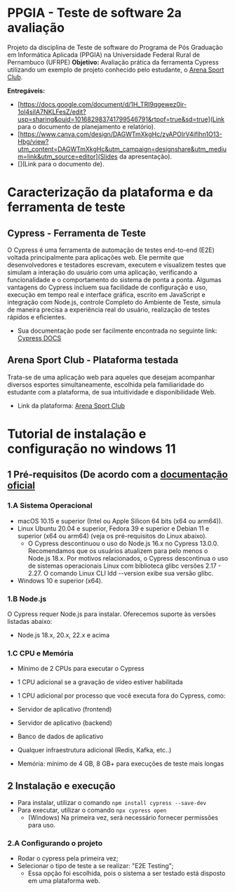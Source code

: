 # PPGIA - Teste de software 2a avaliação
Projeto da disciplina de Teste de software do Programa de Pós Graduação em Informática Aplicada (PPGIA) na Universidade Federal Rural de Pernambuco (UFRPE)
**Objetivo:** Avaliação prática da ferramenta Cypress utilizando um exemplo de projeto conhecido pelo estudante, o [Arena Sport Club](https://www.arenasportclub.site/).

**Entregáveis:**
- [https://docs.google.com/document/d/1H_TRI9qgewez0ir-1ol4siIA7NKLFesZ/edit?usp=sharing&ouid=101682983741799546791&rtpof=true&sd=true](Link para o documento de planejamento e relatório).
- [https://www.canva.com/design/DAGWTmXkgHc/zyAPOIrV4jfIhn1O13-Hbg/view?utm_content=DAGWTmXkgHc&utm_campaign=designshare&utm_medium=link&utm_source=editor](Slides da apresentação).
- [](Link para o documento de).

# Caracterização da plataforma e da ferramenta de teste
## Cypress - Ferramenta de Teste
O Cypress é uma ferramenta de automação de testes end-to-end (E2E) voltada principalmente para aplicações web. Ele permite que desenvolvedores e testadores escrevam, executem e visualizem testes que simulam a interação do usuário com uma aplicação, verificando a funcionalidade e o comportamento do sistema de ponta a ponta. Algumas vantagens do Cypress incluem sua facilidade de configuração e uso, execução em tempo real e interface gráfica, escrito em JavaScript e integração com Node.js, controle Completo do Ambiente de Teste, simula de maneira precisa a experiência real do usuário, realização de testes rápidos e eficientes.
- Sua documentação pode ser facilmente encontrada no seguinte link: [Cypress DOCS](https://docs.cypress.io/app/get-started/why-cypress)

## Arena Sport Club - Plataforma testada
Trata-se de uma aplicação web para aqueles que desejam acompanhar diversos esportes simultaneamente, escolhida pela familiaridade do estudante com a plataforma, de sua intuitividade e disponibilidade Web.
- Link da plataforma: [Arena Sport Club](https://www.arenasportclub.site)

# Tutorial de instalação e configuração no windows 11
## 1 Pré-requisitos (De acordo com a [documentação oficial](https://docs.cypress.io/app/get-started/install-cypress#System-requirements)
### 1.A Sistema Operacional
- macOS 10.15 e superior (Intel ou Apple Silicon 64 bits (x64 ou arm64)).
- Linux Ubuntu 20.04 e superior, Fedora 39 e superior e Debian 11 e superior (x64 ou arm64) (veja os pré-requisitos do Linux abaixo).
  - O Cypress descontinuou o uso do Node.js 16.x no Cypress 13.0.0. Recomendamos que os usuários atualizem para pelo menos o Node.js 18.x. Por motivos relacionados, o Cypress descontinua o uso de sistemas operacionais Linux com biblioteca glibc versões 2.17 - 2.27. O comando Linux CLI ldd --version exibe sua versão glibc.
- Windows 10 e superior (x64).

### 1.B Node.js
O Cypress requer Node.js para instalar. Oferecemos suporte às versões listadas abaixo:
- Node.js 18.x, 20.x, 22.x e acima

### 1.C CPU e Memória
- Mínimo de 2 CPUs para executar o Cypress
- 1 CPU adicional se a gravação de vídeo estiver habilitada
- 1 CPU adicional por processo que você executa fora do Cypress, como:
- Servidor de aplicativo (frontend)
- Servidor de aplicativo (backend)
- Banco de dados de aplicativo
- Qualquer infraestrutura adicional (Redis, Kafka, etc..)

- Memória: mínimo de 4 GB, 8 GB+ para execuções de teste mais longas

## 2 Instalação e execução
- Para instalar, utilizar o comando ```npm install cypress --save-dev```
- Para executar, utilizar o comando ```npx cypress open```
  - (Windows) Na primeira vez, será necessário fornecer permissões para uso.

### 2.A Configurando o projeto
- Rodar o cypress pela primeira vez;
- Selecionar o tipo de teste a se realizar: "E2E Testing";  
  - Essa opção foi escolhida, pois o sistema a ser testado está disposto em uma plataforma web.


